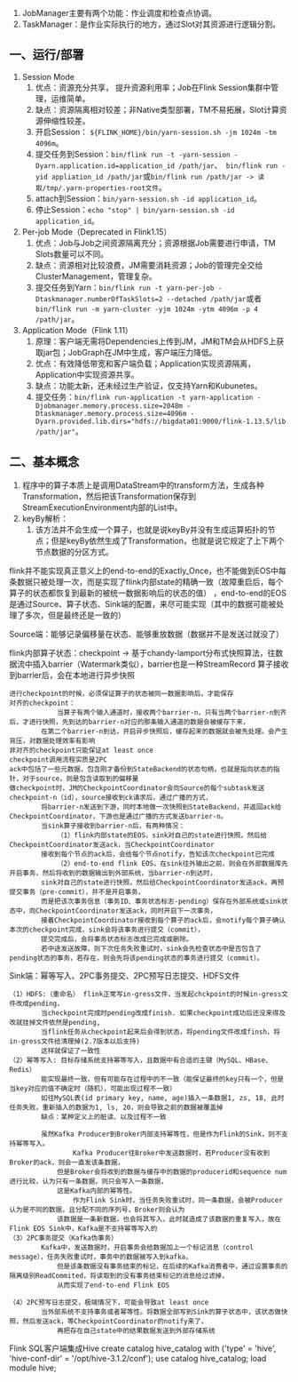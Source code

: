 1. JobManager主要有两个功能：作业调度和检查点协调。
2. TaskManager：是作业实际执行的地方，通过Slot对其资源进行逻辑分割。

## 一、运行/部署

1. Session Mode
   1. 优点：资源充分共享， 提升资源利用率；Job在Flink Session集群中管理，运维简单。
   2. 缺点：资源隔离相对较差；非Native类型部署，TM不易拓展，Slot计算资源伸缩性较差。
   3. 开启Session： `${FLINK_HOME}/bin/yarn-session.sh -jm 1024m -tm 4096m`。
   4. 提交任务到Session：`bin/flink run -t -yarn-session -Dyarn.application.id=application_id /path/jar`、` bin/flink run -yid appliation_id /path/jar`或`bin/flink run /path/jar -> 读取/tmp/.yarn-properties-root文件`。
   5. attach到Session：`bin/yarn-session.sh -id application_id`。
   6. 停止Session：`echo "stop" | bin/yarn-session.sh -id application_id`。
2. Per-job Mode（Deprecated in Flink1.15）
   1. 优点：Job与Job之间资源隔离充分；资源根据Job需要进行申请，TM Slots数量可以不同。
   2. 缺点：资源相对比较浪费，JM需要消耗资源；Job的管理完全交给ClusterManagement，管理复杂。
   3. 提交任务到Yarn：`bin/flink run -t yarn-per-job -Dtaskmanager.numberOfTaskSlots=2 --detached /path/jar`或者`bin/flink run -m yarn-cluster -yjm 1024m -ytm 4096m -p 4 /path/jar`。
3. Application Mode（Flink 1.11）
   1. 原理：客户端无需将Dependencies上传到JM，JM和TM会从HDFS上获取jar包；JobGraph在JM中生成，客户端压力降低。
   2. 优点：有效降低带宽和客户端负载；Application实现资源隔离，Application中实现资源共享。
   3. 缺点：功能太新，还未经过生产验证，仅支持Yarn和Kubunetes。
   4. 提交任务：`bin/flink run-application -t yarn-application -Djobmanager.memory.process.size=2048m -Dtaskmanager.memory.process.size=4096m -Dyarn.provided.lib.dirs="hdfs://bigdata01:9000/flink-1.13.5/lib /path/jar"`。



## 二、基本概念

1. 程序中的算子本质上是调用DataStream中的transform方法，生成各种Transformation，然后把该Transformation保存到StreamExecutionEnvironment内部的List中。
2. keyBy解析：
   1. 该方法并不会生成一个算子，也就是说keyBy并没有生成运算拓扑的节点；但是keyBy依然生成了Transformation，也就是说它规定了上下两个节点数据的分区方式。









































flink并不能实现真正意义上的end-to-end的Exactly_Once，也不能做到EOS中每条数据只被处理一次，而是实现了flink内部state的精确一致（故障重启后，每个算子的状态都恢复到最新的被统一数据影响后的状态的值）
，end-to-end的EOS是通过Source、算子状态、Sink端的配置，来尽可能实现（其中的数据可能被处理了多次，但是最终还是一致的）

Source端：能够记录偏移量在状态、能够重放数据（数据并不是发送过就没了）

flink内部算子状态：checkpoint -> 基于chandy-lamport分布式快照算法，往数据流中插入barrier（Watermark类似），barrier也是一种StreamRecord
算子接收到barrier后，会在本地进行异步快照

    进行checkpoint的时候，必须保证算子的状态被同一数据影响后，才能保存
    对齐的checkpoint：
                当算子有两个输入通道时，接收两个barrier-n，只有当两个barrier-n到齐后，才进行快照，先到达的barrier-n对应的那条输入通道的数据会被缓存下来，
            在第二个barrier-n到达，开启异步快照后，缓存起来的数据就会被先处理。会产生背压，对数据处理效率有影响
    非对齐的checkpoint只能保证at least once
    checkpoint调用流程实质是2PC
    ack中包括了一些元数据，包含刚才备份到StateBackend的状态句柄，也就是指向状态的指针，对于source，则是包含读取到的偏移量
    做checkpoint时，JM的CheckpointCoordinator会向Source的每个subtask发送checkpoint-n（id），source接收到ck请求后，通过广播的方式，
            将barrier-n发送到下游，同时本地做一次快照到StateBackend，并返回ack给CheckpointCoordinator，下游也是通过广播的方式发送barrier-n。
            当sink算子接收到barrier-n后，有两种情况：
                （1）flink内部state的EOS，sink对自己的state进行快照，然后给CheckpointCoordinator发送ack，当CheckpointCoordinator
            接收到每个节点的ack后，会给每个节点notify，告知该次checkpoint已完成
                （2）end-to-end flink EOS，在sink往外输出之前，则会在外部数据库先开启事务，然后将收到的数据输出到外部系统，当barrier-n到达时，
            sink对自己的state进行快照，然后给CheckpointCoordinator发送ack，再预提交事务（pre-commit），并不是开启事务，
            而是把该次事务信息（事务ID、事务状态标志-pending）保存在外部系统或sink状态中，向CheckpointCoordinator发送ack，同时开启下一次事务，
            接着CheckpointCoordinator接收到每个算子的ack后，会notify每个算子确认本次的checkpoint完成，sink会将该事务进行提交（commit），
            提交完成后，会将事务状态标志改成已完成或删除。
            若中途发送故障，则下次任务失败重试时，sink会先检查状态中是否包含了pending状态的事务，若存在，则会先将该pending状态的事务进行提交（commit）。


Sink端：幂等写入、2PC事务提交、2PC预写日志提交、HDFS文件

    （1）HDFS:（重命名） flink正常写in-gress文件，当发起chckpoint的时候in-gress文件改成pending，
            当checkpoint完成时pending改成finish. 如果checkpoint成功后还没来得及改就挂掉文件依然是pending, 
            当flink任务从checkpoint起来后会得到状态，将pending文件改成finsh，将in-gress文件给清理掉(2.7版本以后支持) 
            这样就保证了一致性
    （2）幂等写入: 目标存储系统支持幂等写入，且数据中有合适的主键（MySQL、HBase、Redis）
            能实现最终一致，但有可能存在过程中的不一致（能保证最终的key只有一个，但是当key对应的值不确定时（随机），可能出现过程不一致）
            如往MySQL表(id primary key, name, age)插入一条数据1, zs, 18, 此时任务失败，重新插入的数据为1, ls, 20，则会导致之前的数据被覆盖掉
            缺点：某种定义上的脏读、以及过程不一致
            
            虽然Kafka Producer到Broker内部支持幂等性，但是作为Flink的Sink，则不支持幂等写入。
                    Kafka Producer往Broker中发送数据时，若Producer没有收到Broker的ack，则会一直发该条数据，
                但是Broker会将收到的数据与缓存中的数据的producerid和sequence num进行比较，认为只有一条数据，则只会写入一条数据，
                这是Kafka内部的幂等性。
                    作为Flink Sink时，当任务失败重试时，同一条数据，会被Producer认为是不同的数据，且分配不同的序列号，Broker则会认为
                该数据是一条新数据，也会将其写入，此时就造成了该数据的重复写入，故在Flink EOS Sink中，Kafka是不支持幂等写入的
    （3）2PC事务提交（Kafka伪事务）
            Kafka中，发送数据时，开启事务会给数据加上一个标记消息（control message），任务失败重试时，事务中的数据被写入到kafka，
                但是该条数据没有事务结束的标记，在后续的Kafka消费者中，通过设置事务的隔离级别ReadCommited，将读取到的没有事务结束标记的消息给过滤掉，
                从而实现了end-to-end Flink EOS
    
    （4）2PC预写日志提交，极端情况下，可能会导致at least once
            当外部系统不支持事务或者幂等性。将数据全部写到Sink的算子状态中，该状态做快照，然后发送ack，等CheckpointCoordinator的notify来了，
                再把存在自己state中的结果数据发送到外部存储系统




Flink SQL客户端集成Hive
create catalog hive_catalog with ('type' = 'hive', 'hive-conf-dir' = '/opt/hive-3.1.2/conf');
use catalog hive_catalog;
load module hive;
